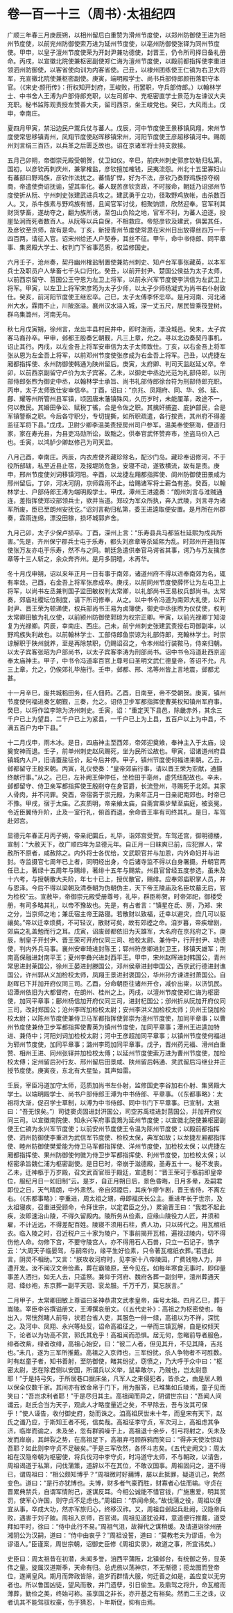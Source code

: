 # 卷一百一十三（周书）·太祖纪四

广顺三年春三月庚辰朔，以相州留后白重赞为滑州节度使，以郑州防御使王进为相州节度使，以前兖州防御使索万进为延州节度使，以亳州防御使张铎为同州节度使。甲申，以皇子澶州节度使荣为开封尹兼功德使，封晋王，仍令所司择日备礼册命。丙戌，以宣徽北院使兼枢密副使郑仁诲为澶州节度使，以殿前都指挥使李重进领泗州防御使，以客省使向训为内客省使。己丑，以棣州团练使王仁镐为右卫大将军，充宣徽北院使兼枢密副使。庚寅，端明殿学士、尚书兵部侍郎颜衎落职守本官。（《宋史·颜衎传》：衎权知开封府，王峻败，衎罢职，守兵部侍郎。）以翰林学士、中书舍人王溥为户部侍郎充职，以左司郎中、充枢密直学士景范为左谏议大夫充职。秘书监陈观责授左赞善大夫，留司西京，坐王峻党也。癸巳，大风雨土。戊申，幸南庄。

夏四月甲寅，禁沿边民户鬻兵仗与蕃人。戊辰，河中节度使王景移镇凤翔，宋州节度使常思移镇青州，凤翔节度使赵晖移镇宋州，河阳节度使王彦超移镇河中。赐朗州刘言绢三百匹，以兵革之后匮乏故也。诏在京诸军将士持支救接。

五月己卯朔，帝御崇元殿受朝贺，仗卫如仪。辛巳，前庆州刺史郭彦钦勒归私第。国初，以彦钦再刺庆州，兼掌榷盐，彦钦擅加榷钱，民夷流怨。州北十五里寡妇山有蕃部曰野鸡族，彦钦作法扰之。蕃情犷悍，好为不法，彦钦乃奏野鸡族掠夺纲商，帝遣使赍诏抚谕，望其率化。蕃人既苦彦钦贪政，不时报命，朝廷乃诏邠州节度使折从阮、宁州刺史张建武进兵攻之。建武勇于立功，径取野鸡族帐，击杀数百人。又，杀牛族素与野鸡族有憾，且闻官军讨伐，相聚饷馈，欣然迎奉。官军利其财货孳畜，遂劫夺之，翻为族所诱，至包山负险之地，官军不利，为蕃人迫逐，投崖坠涧而死者数百人。从阮等以兵自保，不相救应。帝怒彦钦及建武，俱罢其任，及彦钦至京师，故有是命。丁亥，新授青州节度使常思在宋州日出放得丝四万一千四百两，请征入官。诏宋州给还人户契券，其丝不征。甲午，命中书侍郎、同平章事、集贤殿大学士、权判门下省事范质，权监修国史。

六月壬子，沧州奏，契丹幽州榷盐制置使兼防州刺史、知卢台军事张藏英，以本军兵士及职员户人孳畜七千头口归化。癸丑，以前开封尹、楚国公侯益为太子太师，以前西京留守、莒国公王守恩为左卫上将军，以前永兴军节度使李洪信为左武卫上将军。甲寅，以左卫上将军宋彦筠为太子少师，以太子少师杨凝式为尚书右仆射致仕。癸亥，前河阳节度使王继宏卒。己巳，太子太傅李怀忠卒。是月河南、河北诸州大水，霖雨不止，川陂涨溢。襄州汉水溢入城，深一丈五尺，居民皆乘筏登树。群乌集潞州，河南无乌。

秋七月戊寅朔，徐州言，龙出丰县村民井中，即时澍雨，漂没城邑。癸未，太子宾客马裔孙卒。甲申，邺都王殷奏乞朝觐，凡三上章，允之。寻以北边奏契丹事机，诏止其行。丙戌，以左金吾上将军安审信为太子太师致仕。丁亥，以右金吾上将军张从恩为左金吾上将军，以前邓州节度使张彦成为右金吾上将军。己丑，以虎捷左厢都指挥使、永州防御使韩通为陕州留后。庚寅，太府卿、判司天监赵延乂卒。辛卯，以前西京副留守卢价为太子宾客。乙未，以御史中丞边光范为礼部侍郎，以刑部侍郎张煦为御史中丞，以翰林学士承旨、尚书礼部侍郎徐台符为刑部侍郎充职。丙申，太子太师致仕安审信卒。丁酉，诏曰：“京兆、凤翔府、同、华、邠、延、鄜、耀等州所管州县军镇，顷因唐末藩镇殊风，久历岁时，未能厘革，政途不一，何以教民。其婚田争讼、赋税丁徭，合是令佐之职。其擒奸捕盗、庇护部民，合是军镇警察之职。今后各守职分，专切提撕，如所职疏遣，各行按责，其州府不得差监征军将下县。”戊戌，卫尉少卿李温美责授房州司户参军。温美奉使祭海，便道归家，家在寿光县，为县吏冯勋所讼，故黜之。供奉官武怀赞弃市，坐盗马价入己也。壬寅，以鸿胪少卿赵修己为司天监。

八月己酉，幸南庄。丙辰，内衣库使齐藏珍除名，配沙门岛。藏珍奉诏修河，不于役所部辖，私至近县止宿，及报堤防危急，安寝不动，遂致横流，故有是责。庚申，邢州节度使刘词移镇河阳。辛酉，以龙捷左厢都指挥使、阆州防御使田景咸为邢州留后。丁卯，河决河阴，京师霖雨不止。给赐诸军将士薪刍有差。癸酉，以翰林学士、户部侍郎王溥为端明殿学士。甲戌，潭州王进逵奏：“朗州刘言与淮贼通连，差指挥使郑珓部领兵士，欲并当道。郑珓为军众所执，奔入武陵，刘言寻为诸军所废，臣已至朗州安抚讫。”诏刘言勒归私第，委王进逵取便安置。是月所在州郡奏，霖雨连绵，漂没田稼，损坏城郭庐舍。

九月己卯，太子少保卢损卒。丁酉，深州上言：“乐寿县兵马都监杜延熙为戍兵所害。”先是，齐州保宁郡兵士屯于乐寿，都头刘彦章等杀延熙为乱。时郑州开道指挥使张万友亦屯于乐寿，然不与之同。朝廷急遣供奉官马谔省其事，谔乃与万友擒彦章等十三人斩之，余众奔齐州。是月多阴曀，木再华。

冬十月戊申朔，诏以来年正月一日有事于南郊，诸道州府不得以进奉南郊为名，辄有率敛。己酉，右金吾上将军张彦成卒。庚戌，以前同州节度使薛怀让为左屯卫上将军，以尚书左丞兼判国子监田敏权判太常卿，以礼部尚书王易权兵部尚书。太常奏，郊庙社稷坛位制度，请下所司修奉，从之。以中书令冯道为南郊大礼使，以开封尹、晋王荣为顿递使，权兵部尚书王易为卤簿使，御史中丞张煦为仪仗使，权判太常卿田敏为礼仪使，以前颍州防御使郭琼为权宗正卿。甲寅，以前光禄卿丁知浚复为光禄卿。丙辰，幸南庄、西庄。己未，前宁州刺史张建武责授右司御副率，以野鸡族失利故也。以前翰林学士、工部侍郎鱼崇谅为礼部侍郎，充翰林学士。时崇谅解职于陕州就养，至是再除禁职，仍赐诏召之，令本州给行装鞍马，侍亲归朝。以太子宾客张昭为户部尚书，以太子宾客李涛为刑部尚书。诏中书令冯道赴西京迎奉太庙神主。甲子，中书令冯道率百官上尊号曰圣明文武仁德皇帝，答诏不允，凡三上章，允之，仍俟郊礼毕施行。壬申，邺都、邢、洺等州皆上言地震，邺都尤甚。

十一月辛巳，废共城稻田务，任人佃莳。乙酉，日南至，帝不受朝贺。庚寅，镇州节度使何福进奏乞朝觐，三奏，允之。诏侍卫步军都指挥使曹英权知镇州军府事。癸巳，以将作监李琼为济州刺史。壬寅，诏：“重定天下县邑，除畿赤外，其余三千户已上为望县，二千户已上为紧县，一千户已上为上县，五百户以上为中县，不满五百户为中下县。”

十二月戊申，雨木冰。是日，四庙神主至西郊，帝郊迎奠飨，奉神主入于太庙，设奠安神而退。壬子，前单州刺史赵凤赐死，坐为民所讼故也。甲寅，诏诸道州府县镇城内人户，旧请蚕盐征价，起今后并停。甲子，镇州节度使何福进来朝。乙丑，邺都留守王殷来朝。丙寅，礼仪使奏：“皇帝郊庙行事，请以晋王荣为亚献，通摄终献行事。”从之。己巳，左补阙王伸停任，坐检田于亳州，虚凭纽配故也。辛未，邺都留守、侍卫亲军都指挥使王殷削夺在身官爵，长流登州，寻赐死于北郊。其家人骨肉，并不问罪。癸酉，帝宿斋于崇元殿，为来年正月一日亲祀南郊也。时帝已不豫。甲戌，宿于太庙。乙亥质明，帝亲飨太庙，自斋宫乘步辇至庙庭，被衮冕，令近臣翼侍升阶，止及一室行礼，俯首而退，余命晋王率有司终其礼。是日，车驾赴郊宫。

显德元年春正月丙子朔，帝亲祀圜丘，礼毕，诣郊宫受贺。车驾还宫，御明德楼，宣制：“大赦天下，改广顺四年为显德元年。自正月一日昧爽已前，应犯罪人，常赦所不原者，咸赦除之。内外将士各优给，文武职官并与加恩，内外命妇并与进封。寺监摄官七周年已上者，同明经出身，今后诸寺监不得以白身署摄。升朝官两任已上，著绿十五周年与赐绯，著绯十五年与赐紫。州县官曾经五度参选，虽未及十六考，与授朝散大夫阶，年七十已上，授优散官，赐绯。应奉郊庙职掌人员，并与恩泽。今后不得以梁朝及清泰朝为伪朝伪主，天下帝王陵庙及名臣坟墓无后，官为检校”云。宣赦毕，帝御崇元殿受册尊号，礼毕，群臣称贺。时帝郊祀，御楼受册，有司多略其礼，以帝不豫故也。先是，有占者言：“镇星在氐、房，乃郑、宋之分，当京师之地；兼氐宿主帝王路寝。若散财以致福，迁幸以避灾，庶几可以驱禳矣。”帝以迁幸烦费，不可轻议，散财可矣，故有郊禋之命。洎岁暮，帝疾增剧，郊庙之礼盖勉而行之耳。戊寅，诏废邺都依旧为天雄军，大名府在京兆府之下。庚辰，制皇子开封尹、晋王荣可开府仪同三司、检校太尉、兼侍中，行开封尹、功德使，判内外兵马事。襄州安审琦进封陈王；郓州符彦卿进封卫王，移镇天雄军；荆南高保融进封南平王；夏州李彝兴进封西平王。甲申，宋州赵晖进封韩国公，青州常思进封莱国公，徐州王晏进封滕国公，邓州侯章进封申国公，西京武行德进封谯国公，许州郭从义加检校太师，凤翔王景进封褒国公，华州孙方谏进封萧国公。自赵晖已下并加开府仪同三司。乙酉，分命朝臣往诸州开仓，减价出粜，以济饥民。诏潭州依旧为大都督府，在朗州、桂州之上。丙戌，以澶州节度使郑仁诲为枢密使，加同平章事；鄜州杨信加开府仪同三司，进封杞国公；邠州折从阮加开府仪同三司，改封郑国公；沧州李晖加检校太尉；安州李洪义加检校太师；贝州王饶加检校太尉；以陈州节度使兼侍卫马军都指挥使郭崇为澶州节度使，加同平章事；以曹州节度使兼侍卫步军都指挥使曹英为镇州节度使，加同平章事；潭州王进逵加特进、兼侍中；河阳刘词加检校太尉；河中王彦超加同平章事；以镇州节度使何福进为郓州节度使，加同平章事；潞州李筠加同平章事。戊子，晋州药元福、滑州白重赞、相州王进、同州张铎并加检校太傅；以延州节度使索万进为曹州节度使，加检校太傅；定州留后孙行友、邢州留后田景咸、陕州留后韩通、灵武留后冯继业并正授节度使。庚寅夜，东北有大星坠，其声如雷。

壬辰，宰臣冯道加守太师，范质加尚书左仆射，监修国史李谷加右仆射、集贤殿大学士。以端明殿学士、尚书户部侍郎王溥为中书侍郎、平章事。（《东都事略》：太祖将大渐，促召学士草制，以溥为中书侍郎、同中书门下平章事。已宣制，太祖曰：“吾无恨矣。”）司徒窦贞固进封汧国公，司空苏禹珪进封莒国公，并加开府仪同三司。以宣徽南院使、知永兴军府事袁鳷为延州节度使；以宣徽北院使兼枢密副使王仁镐为永兴军节度使；以前安州节度使王令温为陈州节度使；以殿前都指挥使、泗州防御使李重进为武信军节度使、检校太保，典军如故；以龙捷左厢都指挥使、睦州防御使樊爱能为侍卫马军都指挥使、洋州节度使，加检校太保；以虎捷左厢都指挥使、果州防御使何徽为侍卫步军都指挥使、利州节度使，加检校太保；以枢密承旨魏仁浦为枢密副使。是日巳时，帝崩于滋德殿，圣寿五十一。秘不发丧。乙未，迁神柩于万岁殿，召文武百官班于殿廷，宣遗制：“晋王荣可于柩前即皇帝位，服纪月日一如旧制”云。是岁，自正月朔日后，景色昏晦，日月多晕，及嗣君即位之日，天气晴朗，中外肃然。帝自郊禋后，其疾乍瘳乍剧，晋王省侍，不离左右。（《东都事略》：李重进，周太祖之甥，母即福庆长公主。重进年长于世宗，及太祖寝疾，召重进受顾命，令拜世宗，以定君臣之分。）累谕晋王曰：“我若不起此疾，汝即速治山陵，不得久留殿内。陵所务从俭素，应缘山陵役力人匠，并须和雇，不计近远，不得差配百姓。陵寝不须用石柱，费人功，只以砖代之。用瓦棺纸衣。临入陵之时，召近税户三十家为陵户，下事前揭开瓦棺，遍视过陵内，切不得伤他人命。勿修下宫，不要守陵宫人，亦不得用石人石兽，只立一石记子，镌字云：‘大周天子临晏驾，与嗣帝约，缘平生好俭素，只令著瓦棺纸衣葬。’若违此言，阴灵不相助。”又言：“朕攻收河府时，见李家十八帝陵园，广费钱物人力，并遭开发。汝不闻汉文帝俭素，葬在霸陵原，至今见在。如每年寒食无事时，即仰量事差人洒扫，如无人去，只遥祭。兼仰于河府、魏府各葬一副剑甲，澶州葬通天冠、绛纱袍，东京葬一副平天冠、衮龙服。千万千万，莫忘朕言。”

二月甲子，太常卿田敏上尊谥曰圣神恭肃文武孝皇帝，庙号太祖。四月乙巳，葬于嵩陵。宰臣李谷撰谥册文，王溥撰哀册文。（《五代史补》：高祖之为枢密使也，每出入，常恍然睹人前导，状若台省人吏，其服色一绯一绿，高祖以为不祥，深忧之。及河中、凤翔、永兴等处反，诏命高祖征之，一举而三镇瓦解，自是权倾天下，论者以为功高不赏，郭氏其危乎！高祖闻而恐惧。居无何，忽睹前导者服色，绯者改紫，绿者改绯，高祖心始安，曰：“彼二人者，但见其升，不见其降，吉兆也。”未几，遂为三军所推戴。高祖之入京师也，三军纷扰，杀人争物者不可胜数。时有赵童子者，知书善射，至防御使，睹其纷扰，窃愤之，乃大呼于众中曰：“枢密太尉，志在除君侧以安国，所谓兵以义举，鼠辈敢尔，乃贼也，岂太尉意耶！”于是持弓矢，于所居巷口据床坐，凡军人之来侵犯者，皆杀之，由是居人赖以保全仅数千家。其间亦有致金帛于门下，用为报答，已堆集如丘陵焉，童子见而笑曰：“吾岂求利者耶！”于是尽归其主。高祖闻而异之，阴谓世宗曰：“吾闻人间谶云，赵氏合当为天子，观此人才略度量近之矣，不早除去，吾与汝其可保乎！”使人诬告，收付御史府，劾而诛之。洎高祖厌世未十年，而皇宋有天下，赵氏之谶乃应，于斯知王者不死，信矣哉。高祖征李守贞，军次河上，高祖虑其争济，临岸而谕之，未及坐，忽有群鸦噪于上，高祖退十余步，引弓将射之，矢未及发而岸崩，其衅裂之势，在高祖足下，高祖弃弓顾群鸦而笑曰：“得非天使汝惊动吾耶？如此则李守贞不足破矣。”于是三军欣然，各怀斗志矣。《五代史阙文》：周太祖在汉隐帝朝为枢密使，将兵伐河中李守贞，时冯道守太师，不与朝政，以请告，周祖谒道于私第，问伐蒲策，道辞以不在其位，不敢议国事。周祖固问之，道不得已，谓周祖曰：“相公颇知博乎？”周祖微时好蒱博，屡以此抵罪，疑道讥己，勃然变色。道曰：“是行亦犹博也。夫博，财多者气豪而胜，财寡者心怯而输。守贞在晋累典禁兵，自谓军情附己，遂谋反耳。今相公诚能不惜官钱，广施惠爱，明其赏罚，使军心许国，则守贞不足虑也。”周祖曰：“恭闻命矣。”故伐蒲之役，周祖以便宜从事，卒成大功，然亦军旅归心，终移汉祚。又，周祖自邺起兵赴阙，汉隐帝兵败，遇害于刘子陂。周祖入京师，百官谒，周祖见道犹设拜，意道便行推戴，道受拜如平时，徐曰：“侍中此行不易。”周祖气沮，故禅代之谋稍缓。及请道诣徐州册湘阴公为汉嗣，道曰：“侍中由衷乎？”周祖设誓，道曰：“莫教老夫为谬语，令为谬语人。”臣谨案，周世宗朝，诏御史臣修《周祖实录》，故道之事，所宜讳矣。）

史臣曰：周太祖昔在初潜，未闻多誉，洎西平蒲阪，北镇邺台，有统御之劳，显英伟之量。旋属汉道斯季，天命有归。总虎旅以荡神京，不无惭德；揽龙图而登帝位，遂阐皇风。期月而弊政皆除，逾岁而群情大服，何迁善之如是，盖应变以无穷者也。所以鲁国凶徒，望风而散，并门遗孽，引日偷生。及鼎驾之将升，命瓦棺而薄葬，勤俭之美，终始可称。虽享国之非长，亦开基之有裕矣。然而二王之诛，议者讥其不能驾驭权豪，伤于猜忍，卜年斯促，抑有由焉。
